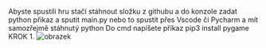 Abyste spustili hru stačí stáhnout složku z githubu a do konzole zadat python přikaz a sputit main.py nebo to spustit přes Vscode či Pycharm a mít samozřejmě stáhnutý python
Do cmd napíšete příkaz pip3 install pygame
KROK 1.
![obrazek](https://user-images.githubusercontent.com/76947123/156814736-b3a617a5-5d71-4bdc-8cde-8e6b36d951d2.png)

